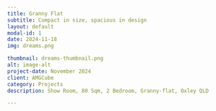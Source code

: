 ```yaml
---
title: Granny Flat
subtitle: Compact in size, spacious in design
layout: default
modal-id: 1
date: 2024-11-18
img: dreams.png

thumbnail: dreams-thumbnail.png
alt: image-alt
project-date: November 2024
client: AMGCube
category: Projects
description: Show Room, 80 Sqm, 2 Bedroom, Granny-flat, Oxley QLD

---
```

